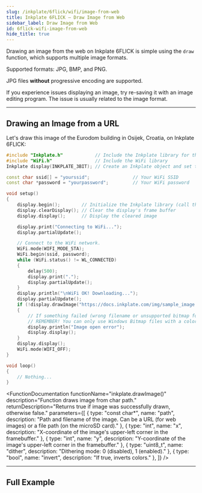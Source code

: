 ```yaml
---
slug: /inkplate/6flick/wifi/image-from-web
title: Inkplate 6FLICK – Draw Image from Web
sidebar_label: Draw Image from Web
id: 6flick-wifi-image-from-web
hide_title: true
---
```


<SectionTitle title="Displaying Web Images" backgroundImage="/img/wifi.png" />

Drawing an image from the web on Inkplate 6FLICK is simple using the `draw` function, which supports multiple image formats.

<InfoBox>Supported formats: JPG, BMP, and PNG.</InfoBox>

<WarningBox>JPG files **without** progressive encoding are supported.</WarningBox>

<InfoBox>If you experience issues displaying an image, try re-saving it with an image editing program. The issue is usually related to the image format.</InfoBox>

---

## Drawing an Image from a URL

Let's draw this image of the Eurodom building in Osijek, Croatia, on Inkplate 6FLICK:
<CenteredImage src="/img/inkplate_6_motion/sample_image.jpg" alt="Example Image" caption="Example image by @filipbaotic on Pexels" />

```cpp
#include "Inkplate.h"            // Include the Inkplate library for the sketch
#include "WiFi.h"                // Include the WiFi library
Inkplate display(INKPLATE_3BIT); // Create an Inkplate object and set the library to 3-bit mode (grayscale)

const char ssid[] = "yourssid";                // Your WiFi SSID
const char *password = "yourpassword";         // Your WiFi password

void setup()
{
    display.begin();        // Initialize the Inkplate library (call this function ONLY ONCE)
    display.clearDisplay(); // Clear the display's frame buffer
    display.display();      // Display the cleared image

    display.print("Connecting to WiFi...");
    display.partialUpdate();

    // Connect to the WiFi network.
    WiFi.mode(WIFI_MODE_STA);
    WiFi.begin(ssid, password);
    while (WiFi.status() != WL_CONNECTED)
    {
        delay(500);
        display.print(".");
        display.partialUpdate();
    }
    display.println("\nWiFi OK! Downloading...");
    display.partialUpdate();
    if (!display.drawImage("https://docs.inkplate.com/img/sample_image.jpg", 0, 0, false, false))
    {
        // If something failed (wrong filename or unsupported bitmap format), write an error message on the screen.
        // REMEMBER! You can only use Windows Bitmap files with a color depth of 1, 4, 8, or 24 bits with no compression!
        display.println("Image open error");
        display.display();
    }
    display.display();
    WiFi.mode(WIFI_OFF);
}

void loop()
{
    // Nothing...
}
```

<CenteredImage src="/img/inkplate_6_flick/img_from_web.png" alt="Example Image" caption="Example image by @filipbaotic on Pexels" />

<FunctionDocumentation
    functionName="inkplate.drawImage()"
    description="Function draws image from char path."
    returnDescription="Returns true if image was successfully drawn, otherwise false."
    parameters={[
    { type: "const char*", name: "path", description: "Path and filename of the image. Can be a URL (for web images) or a file path (on the microSD card)." },
    { type: "int", name: "x", description: "X-coordinate of the image's upper-left corner in the framebuffer." },
    { type: "int", name: "y", description: "Y-coordinate of the image's upper-left corner in the framebuffer." },
    { type: "uint8_t", name: "dither", description: "Dithering mode: 0 (disabled), 1 (enabled)." },
    { type: "bool", name: "invert", description: "If true, inverts colors." },
    ]}
/>

---

## Full Example

<QuickLink 
  title="Inkplate6FLICK_Image_From_Web.ino" 
  description="Connect to WiFi and draw an image from the web."
  url="https://github.com/SolderedElectronics/Inkplate-Arduino-library/tree/dev/examples/Inkplate6FLICK/Advanced/WEB_WiFi/Inkplate6FLICK_Show_Pictures_From_Web" 
/>